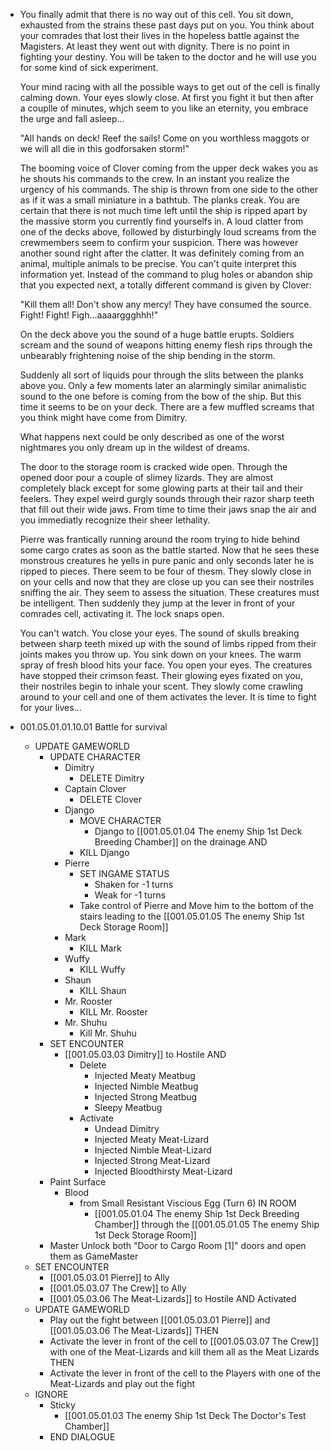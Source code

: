 - You finally admit that there is no way out of this cell. You sit down, exhausted from the strains these past days put on you. You think about your comrades that lost their lives in the hopeless battle against the Magisters. At least they went out with dignity. There is no point in fighting your destiny. You will be taken to the doctor and he will use you for some kind of sick experiment.
  
  Your mind racing with all the possible ways to get out of the cell is finally calming down. Your eyes slowly close. At first you fight it but then after a couplle of minutes, whjch seem to you like an eternity, you embrace the urge and fall asleep...
  
  "All hands on deck! Reef the sails! Come on you worthless maggots or we will all die in this godforsaken storm!"
  
  The booming voice of Clover coming from the upper deck wakes you as he shouts his commands to the crew. In an instant you realize the urgency of his commands. The ship is thrown from one side to the other as if it was a small miniature in a bathtub. The planks creak. You are certain that there is not much time left until the ship is ripped apart by the massive storm you currently find yourselfs in. A loud clatter from one of the decks above, followed by disturbingly loud screams from the crewmembers seem to confirm your suspicion. There was however another sound right after the clatter. It was definitely coming from an animal, multiple animals to be precise. You can't quite interpret this information yet. Instead of the command to plug holes or abandon ship that you expected next, a totally different command is given by Clover:
  
  "Kill them all! Don't show any mercy! They have consumed the source. Fight! Fight! Figh...aaaarggghhh!"
  
  On the deck above you the sound of a huge battle erupts. Soldiers scream and the sound of weapons hitting enemy flesh rips through the unbearably frightening noise of the ship bending in the storm.
  
  Suddenly all sort of liquids pour through the slits between the planks above you. Only a few moments later an alarmingly similar animalistic sound to the one before is coming from the bow of the ship. But this time it seems to be on your deck. There are a few muffled screams that you think might have come from Dimitry. 
  
  What happens next could be only described as one of the worst nightmares you only dream up in the wildest of dreams.
  
  The door to the storage room is cracked wide open. Through the opened door pour a couple of slimey lizards. They are almost completely black except for some glowing parts at their tail and their feelers. They expel weird gurgly sounds through their razor sharp teeth that fill out their wide jaws. From time to time their jaws snap the air and you immediatly recognize their sheer lethality.
  
  Pierre was frantically running around the room trying to hide behind some cargo crates as soon as the battle started. Now that he sees these monstrous creatures he yells in pure panic and only seconds later he is ripped to pieces. There seem to be four of thesm. They slowly close in on your cells and now that they are close up you can see their nostriles sniffing the air. They seem to assess the situation. These creatures must be intelligent. Then suddenly they jump at the lever in front of your comrades cell, activating it. The lock snaps open.
  
  You can't watch. You close your eyes. The sound of skulls breaking between sharp teeth mixed up with the sound of limbs ripped from their joints makes you throw up. You sink down on your knees. The warm spray of fresh blood hits your face. You open your eyes. The creatures have stopped their crimson feast. Their glowing eyes fixated on you, their nostriles begin to inhale your scent. They slowly come crawling around to your cell and one of them activates the lever. It is time to fight for your lives...
- 001.05.01.01.10.01 Battle for survival
	- UPDATE GAMEWORLD
		- UPDATE CHARACTER
			- Dimitry
				- DELETE Dimitry
			- Captain Clover
				- DELETE Clover
			- Django
				- MOVE CHARACTER
					- Django to [[001.05.01.04 The enemy Ship 1st Deck Breeding Chamber]] on the drainage AND
				- KILL Django
			- Pierre
				- SET INGAME STATUS
					- Shaken for -1 turns
					- Weak for -1 turns
				- Take control of Pierre and Move him to the bottom of the stairs leading to the [[001.05.01.05 The enemy Ship 1st Deck Storage Room]]
			- Mark
				- KILL Mark
			- Wuffy
				- KILL Wuffy
			- Shaun
				- KILL Shaun
			- Mr. Rooster
				- KILL Mr. Rooster
			- Mr. Shuhu
				- Kill Mr. Shuhu
		- SET ENCOUNTER
			- [[001.05.03.03 Dimitry]] to Hostile AND
				- Delete
					- Injected Meaty Meatbug
					- Injected Nimble Meatbug
					- Injected Strong Meatbug
					- Sleepy Meatbug
				- Activate
					- Undead Dimitry
					- Injected Meaty Meat-Lizard
					- Injected Nimble Meat-Lizard
					- Injected Strong Meat-Lizard
					- Injected Bloodthirsty Meat-Lizard
		- Paint Surface
			- Blood
				- from Small Resistant Viscious Egg (Turn 6) IN ROOM
					- [[001.05.01.04 The enemy Ship 1st Deck Breeding Chamber]] through the [[001.05.01.05 The enemy Ship 1st Deck Storage Room]]
		- Master Unlock both "Door to Cargo Room [1]" doors and open them as GameMaster
	- SET ENCOUNTER
		- [[001.05.03.01 Pierre]] to Ally
		- [[001.05.03.07 The Crew]] to Ally
		- [[001.05.03.06 The Meat-Lizards]] to Hostile AND Activated
	- UPDATE GAMEWORLD
		- Play out the fight between [[001.05.03.01 Pierre]] and [[001.05.03.06 The Meat-Lizards]] THEN
		- Activate the lever in front of the cell to [[001.05.03.07 The Crew]] with one of the Meat-Lizards and kill them all as the Meat Lizards THEN
		- Activate the lever in front of the cell to the Players with one of the Meat-Lizards and play out the fight
	- IGNORE
		- Sticky
			- [[001.05.01.03 The enemy Ship 1st Deck The Doctor's Test Chamber]]
		- END DIALOGUE